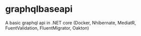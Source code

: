 # graphqlbaseapi
A basic graphql api in .NET core (Docker, Nhibernate, MediatR, FuentValidation, FluentMigrator, Oakton)
